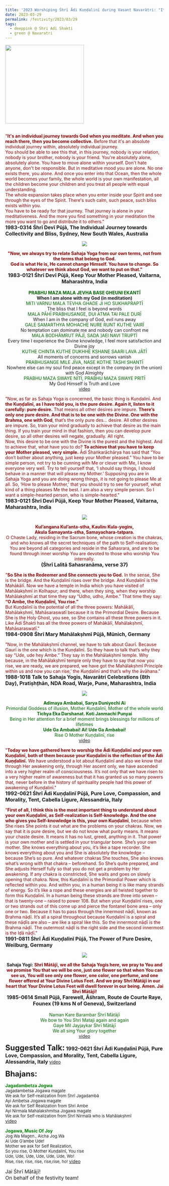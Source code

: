 ```yaml
---
title: '2023 Worshiping Śhrī Ādi Kuṇḍalinī during Vasant Navarātri: "It’s an individual journey towards God when you meditate. And when you reach there, then you become collective." '
date: 2023-03-29
permalink: /festivity/2023/03/29
tags:
  - deeppink @ Shri Adi Shakti
  - green @ Navaratri
---
```


<div style="text-align: left"><img src="/images/image1.png" width="250" /></div><br>

<p>
<font color="DarkRed">"<b>It's an individual journey towards God when you meditate. And when you reach there, then you become collective.</b> Before that it's an absolute individual journey within, absolutely individual journey.<br>
You should be able to see this that, in this journey, nobody is your relation, nobody is your brother, nobody is your friend. You're absolutely alone, absolutely alone. You have to move alone within yourself. Don't hate anyone, don't be responsible. But in meditative mood you are alone. No one exists there, you alone. And once you enter into that Ocean, then the whole world becomes your family, the whole world is your own manifestation, all the children become your children and you treat all people with equal understanding.<br>
The whole expansion takes place when you enter inside your Spirit and see through the eyes of the Spirit. There's such calm, such peace, such bliss exists within you.<br>
You have to be ready for that journey. That journey is alone in your meditativeness. And the more you find something in your meditation the more you want to go and distribute it to others."</font><br>
<font size="+0"><b>1983-0314 Śhrī Devī Pūjā, The Individual Journey towards Collectivity and Bliss, Sydney, New South Wales, Australia</b></font>
</p>

<div style="text-align: center"><img src="/images/image1147.png" /></div>

<p style="text-align:center;">
<font color="DarkRed"><b>"Now, we always try to relate Sahaja Yoga from our own terms, not from the terms that belong to God.<br> 
God is what He is, He cannot change Himself. You have to change. So whatever we think about God, we want to put on that."</b></font><br>
<font size="+0"><b>1983-0121 Śhrī Devī Pūjā, Keep Your Mother Pleased, Vaitarna, Maharashtra, India</b></font><br>
<br>
<font color="DarkGreen"><b>PRABHU MAZA MALA JEVHA BASE GHEUNI EKANTĪ</b></font><br>
<b>When I am alone with my God (in meditation)</b><br>
<font color="DarkGreen">MITI VARNU MALA TEVHA GHADE JI HO SUKHAPRAPTĪ</font><br>
The bliss that I feel is beyond words<br>
<font color="DarkGreen">MALA PĀHĪ PRABHUSANGE, DUI ATMA TAI PALE DURĪ</font><br>
When I am in the company of God, evil runs away<br>
<font color="DarkGreen">GALE SAMARTHYA MOHACHE NURE RUNT KUTHE VAIRĪ</font><br>
No temptation can dominate me and nobody can confront me<br>
<font color="DarkGreen">MALA BODHĀMRUT PĀJĪ, SADA ]AEI NAVI TRUPTĪ</font><br>
Every time I experience the Divine knowledge, I feel more satisfaction and Divine joy<br>
<font color="DarkGreen">KUTHE CHINTA KUTHE DUKHHE KSHANE SAARI LAVA JĀTĪ</font><br>
All moments of concerns and sorrows vanish<br>
<font color="DarkGreen">PRABHUSANGE MILE JĪVA, NASE KOTHE TASHI SHANTĪ</font><br>
Nowhere else can my soul find peace except in the company (in the union) with God Almighty<br>
<font color="DarkGreen">PRABHU MAZA SWAYE NĪTĪ, PRABHU MAZA SWAYE PRITĪ</font><br>
My God Himself is Truth and Love<br>
<a href="https://seven-teams.github.io/Videos_Links.html">video</a>
</p>

<p>
<font color="DarkRed">"Now, as far as Sahaja Yoga is concerned, the basic thing is Kuṇḍalinī. And <b>the Kuṇḍalinī, as I have told you, is the pure desire. Again it, listen to it carefully: pure desire.</b> That means all other desires are impure. <b>There’s only one pure desire. And that is to be one with the Divine. One with the Brahma, one with God</b>, that’s the only pure des... desire. All other desires are impure. So, train your mind gradually to achieve that desire as the main thing. If you train your mind in that fashion, then you can develop pure desire, so all other desires will negate, gradually. All right.<br>
Now, this desire to be one with the Divine is the purest and the highest. And to achieve that, what have you to do? <b>To achieve that you have to keep your Mother pleased, very simple.</b> Ādi Śhaṅkarāchārya has said that “You don’t bother about anything, just keep your Mother pleased.” You have to be simple person, not try to be cunning with Me or clever with Me, I know everyone very well. Try to tell yourself that, ‘I should say things, I should behave in a manner that will please my Mother.’ Supposing you are in Sahaja Yoga and you are doing wrong things, it is not going to please Me at all. So, ‘How to please Mother,’ that you should try to see for yourself, what kind of a thing pleases Me the best. I am also a very simple person. So I want a simple-hearted person, who is simple-hearted."</font><br>
<font size="+0"><b>1983-0121 Śhrī Devī Pūjā, Keep Your Mother Pleased, Vaitarna, Maharashtra, India</b></font>
</p>

<div style="text-align: center"><img src="/images/image1148.png" /></div>

<p style="text-align:center;">
<font color="DarkRed"><b>Kul’angana Kul’anta-stha, Kaulinı Kula-yoginı,<br>
Akula Samayanta-stha, Samayachara-tatpara.</b><br>
O Chaste Lady, residing in the Sacrum bone, whose creation is the chakras, and who knows all the secret techniques of the path to Self-realisation;<br>
You are beyond all categories and reside in the Sahasrara, and are to be found through inner worship You are devoted to those who worship You internally.</font><br>
<font size="+0"><b>(Śhrī Lalitā Sahasranāma, verse 37)</b></font>
</p>

<p>
<font color="DarkRed">"<b>So She is the Redeemer and She connects you to God.</b> In the sense, She is the bridge. And the Kuṇḍalinī rises over the bridge. And Kuṇḍalinī is the Mahākālī. Now we have a temple in India which you have visited of Mahālakṣhmī in Kolhapur; and there, when they sing, when they worship Mahālakṣhmī at that time they say “Udho, udho, Ambe.” That time they say: <b>“O Ambe, the Kuṇḍalinī, You rise.”</b><br>
But Kuṇḍalinī is the potential of all the three powers: Mahākālī, Mahālakṣhmī, Mahāsaraswatī because it is the Primordial Desire. Because She is the Holy Ghost, you see, so She contains all these three powers in it. Like Ādi Śhakti has all the three powers of Mahākālī, Mahālakṣhmī, Mahāsaraswatī."</font><br>
<font size="+0"><b>1984-0908 Śhrī Mary Mahālakṣhmī Pūjā, Münich, Germany</b></font>
</p>

<p>
<font color="DarkRed">"Now, in the Mahālakṣhmī channel, we have to talk about Gaurī. Because Gaurī is the one which is the Kuṇḍalinī. So they have to talk that’s why they say “Ude, ude hey Ambe.” They say in the Mahālakṣhmī temple. Why because, in the Mahālakṣhmī temple only they have to say that now you rise, we are ready, we are prepared, we have got the Mahālakṣhmī Principle within us and now you can rise,’ the Kuṇḍalinī and that’s why the āvāhana."</font><br>
<font size="+0"><b>1988-1018 Talk to Sahaja Yogis, Navarātri Celebrations (8th Day), Pratiṣhṭhān, NDA Road, Warje, Pune, Maharashtra, India</b></font>
</p>

<div style="text-align: center"><img src="/images/image1149.png" /></div>

<p style="color:DarkGreen; text-align:center;">
<b>Adimaya Ambabai, Sarya Duniyechi Ai </b><br>
Primordial Goddess of illusion, Mother Kuṇḍalinī, Mother of the whole world<br>
<b>Tichya Eka Darshanat. Koti Janmachi Punyai</b><br>
Being in Her attention for a brief moment brings blessings for millions of lifetimes<br>
<b>Ude Ga Ambabai! Ai! Ude Ga Ambabai!</b><br>
Rise O Mother Kuṇḍalinī, rise<br>
<a href="https://youtu.be/niuCWTNKu0k">video</a>
</p>

<p>
<font color="DarkRed">"<b>Today we have gathered here to worship the Ādi Kuṇḍalinī and your own Kuṇḍalinī, both of them because your Kuṇḍalinī is the reflection of the Ādi Kuṇḍalinī.</b> We have understood a lot about Kuṇḍalinī and also we know that through Her awakening only, through Her ascent only, we have ascended into a very higher realm of consciousness. It’s not only that we have risen to a very higher realm of awareness but that it has granted us so many powers that, never before in the history of spirituality people had this power of awakening of Kuṇḍalinī."</font><br>
<font size="+0"><b>1992-0621 Śhrī Ādi Kuṇḍalinī Pūjā, Pure Love, Compassion, and Morality, Tent, Cabella Ligure, Alessandria, Italy</b></font>
</p>

<p>
<font color="DarkRed">"<b>First of all, I think this is the most important thing to understand about your own Kuṇḍalinī, as Self-realization is Self-knowledge. And the one who gives you Self-knowledge is this, your own Kuṇḍalinī</b>, because when She rises She points it out what are the problems on your chakras. Now, we say that it is pure desire, but we do not know what purity means. It means your chaste desire. It means it has no lust, greed, anything in it. That power is your own mother and is settled in your triangular bone. She’s your own mother. She knows everything about you, it’s like a tape recorder. She knows everything about you and She is absolutely the knowledge – because She’s so pure. And whatever chakras She touches, She also knows what’s wrong with that chakra – beforehand. So She’s quite prepared, and She adjusts Herself fully so that you do not get a problem by Her awakening. If any chakra is constricted, She waits and goes on slowly opening that chakra. Now, this Kuṇḍalinī is the Primordial Power which is reflected within you. And within you, in a human being it is like many strands of energy. So it’s like a rope and these energies are all twisted together to form this Kuṇḍalinī. In a human being these strands are three into seven – that is twenty-one – raised to power 108. But when your Kuṇḍalinī rises, one or two strands out of this come up and pierce the fontanel bone area – only one or two. Because it has to pass through the innermost nāḍī, known as Brahma nāḍī. It’s all a spiral throughout because Kuṇḍalinī is a spiral and these nāḍīs are also – are like a spiral like this. So the innermost nāḍī is the Brahma nāḍī. The outermost nāḍī is the right side and the second innermost is the Iḍā nāḍī."</font><br>
<font size="+0"><b>1991-0811 Śhrī Ādi Kuṇḍalinī Pūjā, The Power of Pure Desire, Weilburg, Germany</b></font>
</p>

<div style="text-align: center"><img src="/images/image1150.png" /></div>

<p style=" text-align:center;">
<b>Sahaja Yogi:</b> <font color="DarkRed"><b>Shrī Mātājī, we all the Sahaja Yogis here, we pray to You and we promise You that we will be one, just one flower so that when You can see us, 
You will see only one flower, one color, one perfume, and one flower offered at Your Divine Lotus Feet. 
And we pray Shrī Mātājī in our heart that Your Divine Lotus Feet will dwell forever in our being. Amen. 
Jai Shrī Mātājī!</b></font><br>
<font size="+0"><b>1985-0614 Small Pūjā, Farewell, Āśhram, Route de Courte Raye, Founex (19 kms N of Geneva), Switzerland</b></font><br>
<br>
<font color="DarkGreen">Naman Kare Barambar Śhrī Mātājī<br>
We bow to You Shri Mataji again and again<br>
Gaye Mil Jayjaykar Śhrī Mātājī<br>
We all sing Your glory together</font><br>
<a href="https://seven-teams.github.io/Videos_Links.html">video</a>
</p>

<font size="+2"><b>Suggested Talk:</b></font> 
<font size="+0"><b>1992-0621 Śhrī Ādi Kuṇḍalinī Pūjā, Pure Love, Compassion, and Morality, Tent, Cabella Ligure, Alessandria, Italy</b></font>
<a href="https://vimeo.com/674360493"> video</a><br>

<font size="+2"><b>Bhajans:</b></font>

<p>
<font color="green"><b>Jagadambetza Jogwa</b></font><br>
<font size="-1">Jagadambetsa Jogawa magate<br>
We ask for Self-realization from Śhrī Jagadambā<br>
Ayi Ambetsa Jogawa magate<br>
We ask for Self Realization from Shri Ambe<br>
Ayi Nirmala Mahalakshmitsa Jogawa magate<br>
We ask for Self-realization from Śhrī Nirmalā who is Mahālakṣhmī</font><br>
<a href="https://seven-teams.github.io/Videos_Links.html">video</a>
</p>

<p>
<font color="green"><b>Jogawa, Music Of Joy</b></font><br>
<font size="-1">Jog.Wa Magen., Aicha Jog.Wa<br>
Ai Ude G’ambe Ude!<br>
Mother we ask for Self Realization,<br>
So you rise, O Mother Kuṇḍalinī, You rise<br>
Ude, Ude, Ude, Ude, Ude, Ude, Wo!<br>
Rise, rise, rise, rise, rise,rise, ho!</font>
<a href="https://seven-teams.github.io/Videos_Links.html">video</a>
</p>


<p>
<font size="+0">Jai Śhrī Mātājī!<br>
On behalf of the festivity team!</font>
</p>